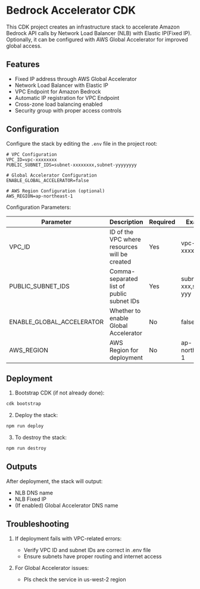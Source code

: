# Bedrock Accelerator CDK

This CDK project creates an infrastructure stack to accelerate Amazon Bedrock API calls by Network Load Balancer (NLB) with Elastic IP(Fixed IP). Optionally, it can be configured with AWS Global Accelerator for improved global access.

## Features

- Fixed IP address through AWS Global Accelerator
- Network Load Balancer with Elastic IP
- VPC Endpoint for Amazon Bedrock
- Automatic IP registration for VPC Endpoint
- Cross-zone load balancing enabled
- Security group with proper access controls

## Configuration

Configure the stack by editing the `.env` file in the project root:

```plaintext
# VPC Configuration
VPC_ID=vpc-xxxxxxxx
PUBLIC_SUBNET_IDS=subnet-xxxxxxxx,subnet-yyyyyyyy

# Global Accelerator Configuration
ENABLE_GLOBAL_ACCELERATOR=false

# AWS Region Configuration (optional)
AWS_REGION=ap-northeast-1
```

Configuration Parameters:

| Parameter | Description | Required | Example |
|-----------|-------------|----------|---------|
| VPC_ID | ID of the VPC where resources will be created | Yes | vpc-xxxxxxxx |
| PUBLIC_SUBNET_IDS | Comma-separated list of public subnet IDs | Yes | subnet-xxx,subnet-yyy |
| ENABLE_GLOBAL_ACCELERATOR | Whether to enable Global Accelerator | No | false |
| AWS_REGION | AWS Region for deployment | No | ap-northeast-1 |

## Deployment

1. Bootstrap CDK (if not already done):
```bash
cdk bootstrap
```

2. Deploy the stack:
```bash
npm run deploy
```

3. To destroy the stack:
```bash
npm run destroy
```

## Outputs

After deployment, the stack will output:
- NLB DNS name
- NLB Fixed IP
- (If enabled) Global Accelerator DNS name

## Troubleshooting

1. If deployment fails with VPC-related errors:
   - Verify VPC ID and subnet IDs are correct in .env file
   - Ensure subnets have proper routing and internet access

2. For Global Accelerator issues:
   - Pls check the service in us-west-2 region
